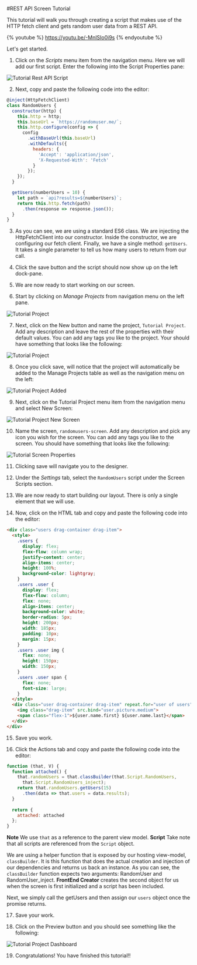 #REST API Screen Tutorial

This tutorial will walk you through creating a script that makes use of the HTTP fetch client and gets random user data from a REST API. 

{% youtube %}
  https://youtu.be/-MnlSIo0i9s
{% endyoutube %}

Let's get started.

1) Click on the *Scripts* menu item from the navigation menu. Here we will add our first script. Enter the following into the Script Properties pane:

![Tutorial Rest API Script](../assets/images/tutorials/tutorial-randomuser-script.png)

2) Next, copy and paste the following code into the editor:

```javascript
@inject(HttpFetchClient)
class RandomUsers {
  constructor(http) {
    this.http = http;
    this.baseUrl = `https://randomuser.me/`;
    this.http.configure(config => {
      config
        .withBaseUrl(this.baseUrl)
        .withDefaults({
          headers: {
            'Accept': 'application/json',
            'X-Requested-With': 'Fetch'
          }
        });
    });
  }

  getUsers(numberUsers = 10) {
    let path = `api?results=${numberUsers}`;
    return this.http.fetch(path)
      .then(response => response.json());
  }
}
```

3) As you can see, we are using a standard ES6 class. We are injecting the HttpFetchClient into our constructor. Inside the constructor, we are configuring our fetch client. Finally, we have a single method: `getUsers`. It takes a single parameter to tell us how many users to return from our call.

4) Click the save button and the script should now show up on the left dock-pane.

5) We are now ready to start working on our screen.

6) Start by clicking on *Manage Projects* from navigation menu on the left pane.

![Tutorial Project](../assets/images/tutorials/tutorial-manage-projects.png)

7) Next, click on the New button and name the project, `Tutorial Project`. Add any description and leave the rest of the properties with their default values. You can add any tags you like to the project. Your should have something that looks like the following:

![Tutorial Project](../assets/images/tutorials/tutorial-project.png)

8) Once you click save, will notice that the project will automatically be added to the Manage Projects table as well as the navigation menu on the left:

![Tutorial Project Added](../assets/images/tutorials/tutorial-project-added.png)

9) Next, click on the Tutorial Project menu item from the navigation menu and select New Screen:

![Tutorial Project New Screen](../assets/images/tutorials/tutorial-project-new-screen.png)

10) Name the screen, `randomusers-screen`. Add any description and pick any icon you wish for the screen. You can add any tags you like to the screen. You should have something that looks like the following:

![Tutorial Screen Properties](../assets/images/tutorials/tutorial-randomusers-screen-properties.png)

11) Clicking save will navigate you to the designer.

12) Under the *Settings* tab, select the `RandomUsers` script under the Screen Scripts section.

13) We are now ready to start building our layout. There is only a single element that we will use.

14) Now, click on the HTML tab and copy and paste the following code into the editor:

```html
<div class="users drag-container drag-item">
  <style>
    .users {
      display: flex;
      flex-flow: column wrap;
      justify-content: center;
      align-items: center;
      height: 100%;
      background-color: lightgray;
    }
    .users .user {
      display: flex;
      flex-flow: column;
      flex: none;      
      align-items: center;
      background-color: white;
      border-radius: 5px;
      height: 200px;
      width: 185px;
      padding: 10px;
      margin: 15px;
    }
    .users .user img {
      flex: none;
      height: 150px;
      width: 150px;
    }
    .users .user span {
      flex: none;
      font-size: large;
    }
  </style>
  <div class="user drag-container drag-item" repeat.for="user of users">
    <img class="drag-item" src.bind="user.picture.medium">
    <span class="flex-1">${user.name.first} ${user.name.last}</span>
  </div>
</div>
```

15) Save you work.

16) Click the Actions tab and copy and paste the following code into the editor:

```javascript
function (that, V) {
  function attached() {
    that.randomUsers = that.classBuilder(that.Script.RandomUsers,
      that.Script.RandomUsers_inject);
    return that.randomUsers.getUsers(15)
      .then(data => that.users = data.results);
  }
  
  return {
    attached: attached
  };
}
```

**Note** We use `that` as a reference to the parent view model.
**Script** Take note that all scripts are referenced from the `Script` object.

We are using a helper function that is exposed by our hosting view-model, `classBuilder`. It is this function that does the actual creation and injection of our dependencies and returns us back an instance. As you can see, the `classBuilder` function expects two arguments: RandomUser and RandomUser_inject. **FrontEnd Creator** creates the second object for us when the screen is first initialized and a script has been included.

Next, we simply call the getUsers and then assign our `users` object once the promise returns.

17) Save your work.

18) Click on the Preview button and you should see something like the following:

![Tutorial Project Dashboard](../assets/images/tutorials/tutorial-randomusers-preview.png)

19) Congratulations! You have finished this tutorial!!

